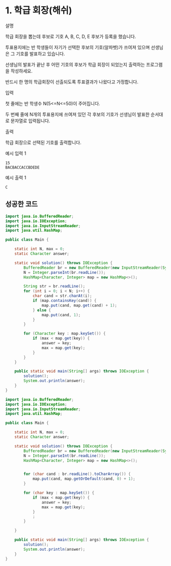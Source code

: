 # 1. 학급 회장(해쉬)

설명

학급 회장을 뽑는데 후보로 기호 A, B, C, D, E 후보가 등록을 했습니다.

투표용지에는 반 학생들이 자기가 선택한 후보의 기호(알파벳)가 쓰여져 있으며 선생님은 그 기호를 발표하고 있습니다.

선생님의 발표가 끝난 후 어떤 기호의 후보가 학급 회장이 되었는지 출력하는 프로그램을 작성하세요.

반드시 한 명의 학급회장이 선출되도록 투표결과가 나왔다고 가정합니다.



입력

첫 줄에는 반 학생수 N(5<=N<=50)이 주어집니다.

두 번째 줄에 N개의 투표용지에 쓰여져 있던 각 후보의 기호가 선생님이 발표한 순서대로 문자열로 입력됩니다.



출력

학급 회장으로 선택된 기호를 출력합니다.



예시 입력 1 

```
15
BACBACCACCBDEDE
```

예시 출력 1

```
C
```



## 성공한 코드

~~~java
import java.io.BufferedReader;
import java.io.IOException;
import java.io.InputStreamReader;
import java.util.HashMap;

public class Main {

    static int N, max = 0;
    static Character answer;

    static void solution() throws IOException {
        BufferedReader br = new BufferedReader(new InputStreamReader(System.in));
        N = Integer.parseInt(br.readLine());
        HashMap<Character, Integer> map = new HashMap<>();

        String str = br.readLine();
        for (int i = 0; i < N; i++) {
            char cand = str.charAt(i);
            if (map.containsKey(cand)) {
                map.put(cand, map.get(cand) + 1);
            } else {
                map.put(cand, 1);
            }
        }

        for (Character key : map.keySet()) {
            if (max < map.get(key)) {
                answer = key;
                max = map.get(key);
            }
        }
    }

    public static void main(String[] args) throws IOException {
        solution();
        System.out.println(answer);
    }
}
~~~



~~~java
import java.io.BufferedReader;
import java.io.IOException;
import java.io.InputStreamReader;
import java.util.HashMap;

public class Main {

    static int N, max = 0;
    static Character answer;

    static void solution() throws IOException {
        BufferedReader br = new BufferedReader(new InputStreamReader(System.in));
        N = Integer.parseInt(br.readLine());
        HashMap<Character, Integer> map = new HashMap<>();


        for (char cand : br.readLine().toCharArray()) {
            map.put(cand, map.getOrDefault(cand, 0) + 1);
        }

        for (char key : map.keySet()) {
            if (max < map.get(key)) {
                answer = key;
                max = map.get(key);
            }
            ;
        }

    }

    public static void main(String[] args) throws IOException {
        solution();
        System.out.println(answer);
    }
}
~~~

